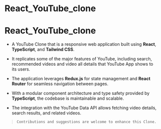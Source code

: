 # React_YouTube_clone

# React_YouTube_clone

 - A YouTube Clone that is a responsive web application built using
   **React**, **TypeScript**, and **Tailwind CSS**.
 - It replicates some of the major features of YouTube, including
   search, recommended videos and video all details that YouTube App
   shows to its users.

 - The application leverages **Redux.js** for state management and
   **React Router** for seamless navigation between pages.
 - With a modular component architecture and type safety provided by
   **TypeScript**, the codebase is maintainable and scalable.
 - The integration with the YouTube Data API allows fetching video
   details, search results, and related videos.
   
> `Contributions and suggestions are welcome to enhance this Clone.`

